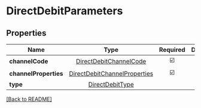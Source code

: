 # DirectDebitParameters



## Properties

| Name | Type | Required | Description | Examples |
|------------|:-------------:|:-------------:|-------------|:-------------:|
| **channelCode** |[DirectDebitChannelCode](DirectDebitChannelCode.md) | ☑️ |  | | |
| **channelProperties** |[DirectDebitChannelProperties](DirectDebitChannelProperties.md) | ☑️ |  | | |
| **type** |[DirectDebitType](DirectDebitType.md) |  |  | | |



[[Back to README]](../../README.md)